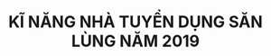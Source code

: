 ---
title: KĨ NĂNG NHÀ TUYỂN DỤNG SĂN LÙNG NĂM 2019
redirect_to: 'https://simplereads.online/blog/ki-nang-nha-tuyen-dung-san-lung-nam-2019'
---